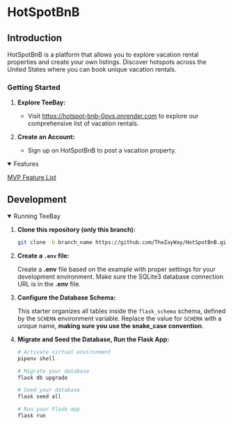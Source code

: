 # HotSpotBnB


## Introduction

HotSpotBnB is a platform that allows you to explore vacation rental properties and create your own listings. Discover hotspots across the United States where you can book unique vacation rentals.

### Getting Started

1. **Explore TeeBay:**
   - Visit https://hotspot-bnb-0pvs.onrender.com to explore our comprehensive list of vacation rentals.

2. **Create an Account:**
   - Sign up on HotSpotBnB to post a vacation property.



<details open>
  <summary>Features</summary>
  
   
   [MVP Feature List](https://github.com/TheZayWay/TeeBay2/wiki/MVP-Feature-List)
</details>

## Development
<details open>
  <summary>Running TeeBay</summary>
  
   1. **Clone this repository (only this branch):**

      ```bash
      git clone -b branch_name https://github.com/TheZayWay/HotSpotBnB.git
      ```

  2. **Create a `.env` file:**

      Create a **.env** file based on the example with proper settings for your development environment. Make sure the SQLite3 database connection URL is in the **.env** file.

  4. **Configure the Database Schema:**

      This starter organizes all tables inside the `flask_schema` schema, defined by the `SCHEMA` environment variable. Replace the value for `SCHEMA` with a unique name, **making sure you use the snake_case convention**.

  5. **Migrate and Seed the Database, Run the Flask App:**

      ```bash
      # Activate virtual environment
      pipenv shell

      # Migrate your database
      flask db upgrade

      # Seed your database
      flask seed all

      # Run your Flask app
      flask run
      ```

</details>
